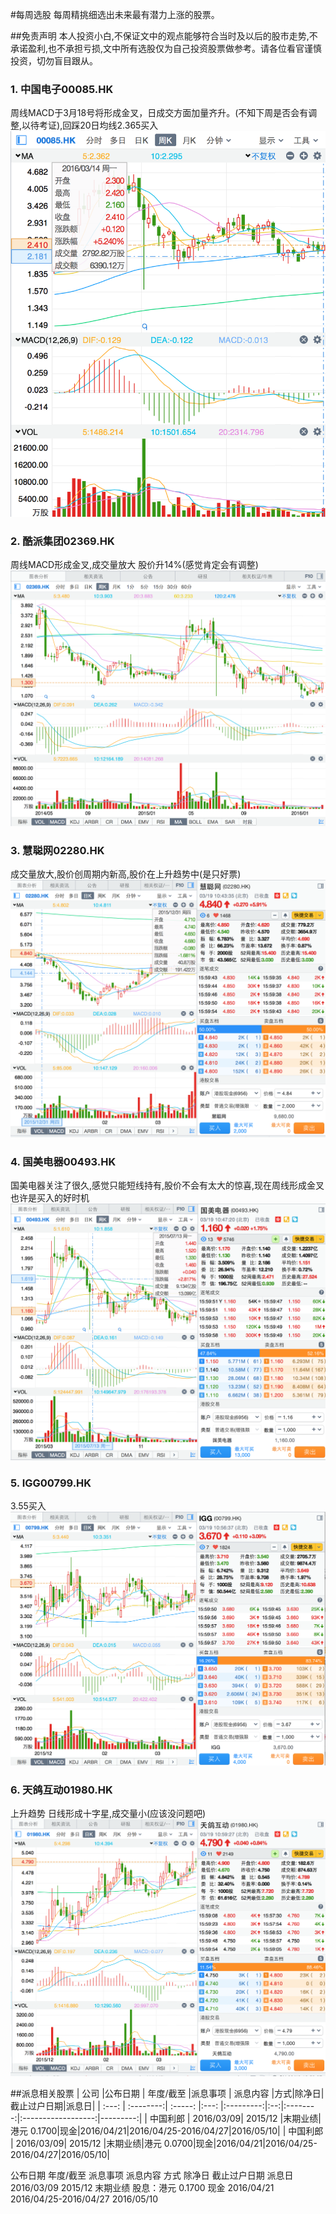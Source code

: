 #每周选股
每周精挑细选出未来最有潜力上涨的股票。

##免责声明
本人投资小白,不保证文中的观点能够符合当时及以后的股市走势,不承诺盈利,也不承担亏损,文中所有选股仅为自己投资股票做参考。请各位看官谨慎投资，切勿盲目跟从。

### 1.	中国电子00085.HK
周线MACD于3月18号将形成金叉，日成交方面加量齐升。(不知下周是否会有调整,以待考证),回踩20日均线2.365买入
![Mou icon](./icons/2016-03-19-0085.png)

### 2.	酷派集团02369.HK
周线MACD形成金叉,成交量放大 股价升14%(感觉肯定会有调整)
![Mou icon](./icons/2016-03-19-02369.png)

### 3.	慧聪网02280.HK
成交量放大,股价创周期内新高,股价在上升趋势中(是只好票)
![Mou icon](./icons/2016-03-19-02280.png)

### 4.	国美电器00493.HK
国美电器关注了很久,感觉只能短线持有,股价不会有太大的惊喜,现在周线形成金叉也许是买入的好时机
![Mou icon](./icons/2016-03-19-00493.png)
### 5.	IGG00799.HK
3.55买入
![Mou icon](./icons/2016-03-19-00799.png)

### 6.	天鸽互动01980.HK
上升趋势 日线形成十字星,成交量小(应该没问题吧)
![Mou icon](./icons/2016-03-19-01980.png)

##派息相关股票
|  公司	|公布日期 | 年度/截至	|派息事项 | 派息内容 |方式|除净日|截止过户日期|派息日|
| :---:   | :--------:| :-----: |:---: |:---------:|:--:|:--------:|:------------------:|---------:|
| 中国利郎 | 2016/03/09| 2015/12 |末期业绩|港元 0.1700|现金|2016/04/21|2016/04/25-2016/04/27|2016/05/10|
| 中国利郎 | 2016/03/09| 2015/12 |末期业绩|港元 0.0700|现金|2016/04/21|2016/04/25-2016/04/27|2016/05/10|


公布日期	年度/截至	派息事项	派息内容	方式	除净日	截止过户日期	派息日
2016/03/09	2015/12	末期业绩	股息：港元 0.1700	现金	2016/04/21	2016/04/25-2016/04/27	2016/05/10